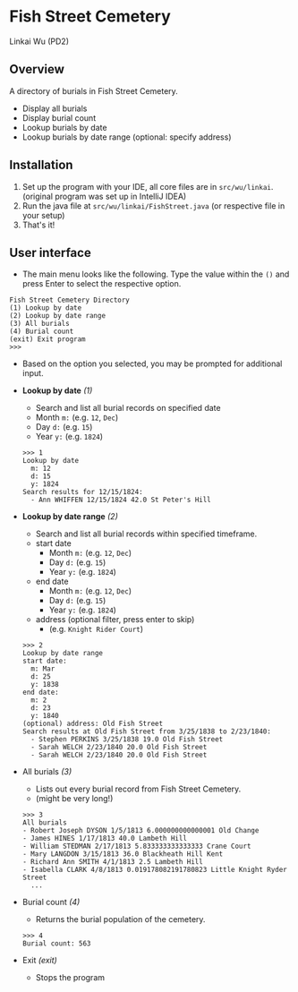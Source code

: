 # Fish Street Cemetery
Linkai Wu (PD2)

## Overview
A directory of burials in Fish Street Cemetery.
- Display all burials
- Display burial count
- Lookup burials by date
- Lookup burials by date range (optional: specify address)

## Installation
1. Set up the program with your IDE, all core files are in `src/wu/linkai`. (original program was set up in IntelliJ IDEA)
2. Run the java file at `src/wu/linkai/FishStreet.java` (or respective file in your setup)
3. That's it!

## User interface
- The main menu looks like the following. Type the value within the `()` and press Enter to select the respective option.
```
Fish Street Cemetery Directory
(1) Lookup by date
(2) Lookup by date range
(3) All burials
(4) Burial count
(exit) Exit program
>>>
```

- Based on the option you selected, you may be prompted for additional input.
- **Lookup by date** *(1)*
  + Search and list all burial records on specified date
  + Month `m:` (e.g. `12`, `Dec`)
  + Day `d:` (e.g. `15`)
  + Year `y:` (e.g. `1824`)
  ```
  >>> 1
  Lookup by date
    m: 12
    d: 15
    y: 1824
  Search results for 12/15/1824:
    - Ann WHIFFEN 12/15/1824 42.0 St Peter's Hill
  ```  
  
- **Lookup by date range** *(2)*
  + Search and list all burial records within specified timeframe.
  + start date
    * Month `m:` (e.g. `12`, `Dec`)
    * Day `d:` (e.g. `15`)
    * Year `y:` (e.g. `1824`)
  + end date
    * Month `m:` (e.g. `12`, `Dec`)
    * Day `d:` (e.g. `15`)
    * Year `y:` (e.g. `1824`)
  + address (optional filter, press enter to skip)
    + (e.g. `Knight Rider Court`)
  ```
  >>> 2
  Lookup by date range
  start date:
    m: Mar
    d: 25
    y: 1838
  end date:
    m: 2
    d: 23
    y: 1840
  (optional) address: Old Fish Street
  Search results at Old Fish Street from 3/25/1838 to 2/23/1840:
    - Stephen PERKINS 3/25/1838 19.0 Old Fish Street
    - Sarah WELCH 2/23/1840 20.0 Old Fish Street
    - Sarah WELCH 2/23/1840 20.0 Old Fish Street
   ```
- All burials *(3)*
  + Lists out every burial record from Fish Street Cemetery.
  + (might be very long!)
  ```
  >>> 3
  All burials
  - Robert Joseph DYSON 1/5/1813 6.000000000000001 Old Change
  - James HINES 1/17/1813 40.0 Lambeth Hill
  - William STEDMAN 2/17/1813 5.833333333333333 Crane Court
  - Mary LANGDON 3/15/1813 36.0 Blackheath Hill Kent
  - Richard Ann SMITH 4/1/1813 2.5 Lambeth Hill
  - Isabella CLARK 4/8/1813 0.019178082191780823 Little Knight Ryder Street
    ...
  ```
  
- Burial count *(4)*
  + Returns the burial population of the cemetery.
  ```
  >>> 4
  Burial count: 563
  ```
  
- Exit *(exit)*
  + Stops the program